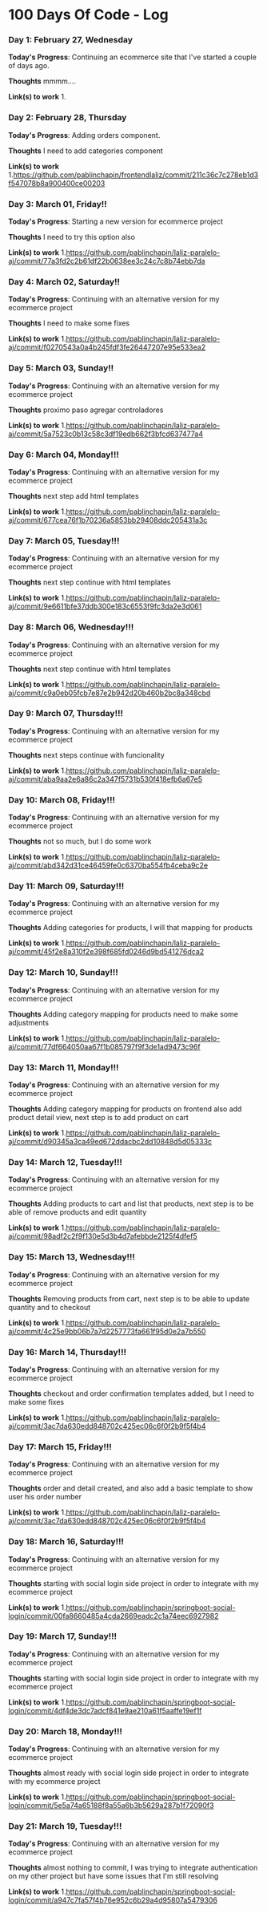 # 100 Days Of Code - Log

### Day 1: February 27, Wednesday

**Today's Progress**: Continuing an ecommerce site that I've started a couple of days ago.

**Thoughts** mmmm....

**Link(s) to work**
1.


### Day 2: February 28, Thursday

**Today's Progress**: Adding orders component.

**Thoughts** I need to add categories component 

**Link(s) to work**
1.https://github.com/pablinchapin/frontendlaliz/commit/211c36c7c278eb1d3f547078b8a900400ce00203


### Day 3: March 01, Friday!!

**Today's Progress**: Starting a new version for ecommerce project 

**Thoughts** I need to try this option also  

**Link(s) to work**
1.https://github.com/pablinchapin/laliz-paralelo-aj/commit/77a3fd2c2b61df22b0638ee3c24c7c8b74ebb7da


### Day 4: March 02, Saturday!!

**Today's Progress**: Continuing with an alternative version for my ecommerce project 

**Thoughts** I need to make some fixes  

**Link(s) to work**
1.https://github.com/pablinchapin/laliz-paralelo-aj/commit/f0270543a0a4b245fdf3fe26447207e95e533ea2


### Day 5: March 03, Sunday!!

**Today's Progress**: Continuing with an alternative version for my ecommerce project 

**Thoughts** proximo paso agregar controladores  

**Link(s) to work**
1.https://github.com/pablinchapin/laliz-paralelo-aj/commit/5a7523c0b13c58c3df19edb662f3bfcd637477a4


### Day 6: March 04, Monday!!!

**Today's Progress**: Continuing with an alternative version for my ecommerce project 

**Thoughts** next step add html templates 

**Link(s) to work**
1.https://github.com/pablinchapin/laliz-paralelo-aj/commit/677cea76f1b70236a5853bb29408ddc205431a3c


### Day 7: March 05, Tuesday!!!

**Today's Progress**: Continuing with an alternative version for my ecommerce project 

**Thoughts** next step continue with html templates 

**Link(s) to work**
1.https://github.com/pablinchapin/laliz-paralelo-aj/commit/9e6611bfe37ddb300e183c6553f9fc3da2e3d061


### Day 8: March 06, Wednesday!!!

**Today's Progress**: Continuing with an alternative version for my ecommerce project 

**Thoughts** next step continue with html templates 

**Link(s) to work**
1.https://github.com/pablinchapin/laliz-paralelo-aj/commit/c9a0eb05fcb7e87e2b942d20b460b2bc8a348cbd


### Day 9: March 07, Thursday!!!

**Today's Progress**: Continuing with an alternative version for my ecommerce project 

**Thoughts** next steps continue with funcionality 

**Link(s) to work**
1.https://github.com/pablinchapin/laliz-paralelo-aj/commit/aba9aa2e6a86c2a347f5731b530f418efb6a67e5


### Day 10: March 08, Friday!!!

**Today's Progress**: Continuing with an alternative version for my ecommerce project 

**Thoughts** not so much, but I do some work 

**Link(s) to work**
1.https://github.com/pablinchapin/laliz-paralelo-aj/commit/abd342d31ce46459fe0c6370ba554fb4ceba9c2e



### Day 11: March 09, Saturday!!!

**Today's Progress**: Continuing with an alternative version for my ecommerce project 

**Thoughts** Adding categories for products, I will that mapping for products 

**Link(s) to work**
1.https://github.com/pablinchapin/laliz-paralelo-aj/commit/45f2e8a310f2e398f685fd0246d9bd541276dca2


### Day 12: March 10, Sunday!!!

**Today's Progress**: Continuing with an alternative version for my ecommerce project 

**Thoughts** Adding category mapping for products need to make some adjustments 

**Link(s) to work**
1.https://github.com/pablinchapin/laliz-paralelo-aj/commit/77df664050aa67f1b085797f9f3de1ad9473c96f


### Day 13: March 11, Monday!!!

**Today's Progress**: Continuing with an alternative version for my ecommerce project 

**Thoughts** Adding category mapping for products on frontend also add product detail view, next step is to add product on cart

**Link(s) to work**
1.https://github.com/pablinchapin/laliz-paralelo-aj/commit/d90345a3ca49ed672ddacbc2dd10848d5d05333c



### Day 14: March 12, Tuesday!!!

**Today's Progress**: Continuing with an alternative version for my ecommerce project 

**Thoughts** Adding products to cart and list that products, next step is to be able of remove products and edit quantity

**Link(s) to work**
1.https://github.com/pablinchapin/laliz-paralelo-aj/commit/98adf2c2f9f130e5d3b4d7afebbde2125f4dfef5


### Day 15: March 13, Wednesday!!!

**Today's Progress**: Continuing with an alternative version for my ecommerce project 

**Thoughts** Removing products from cart, next step is to be able to update quantity and to checkout

**Link(s) to work**
1.https://github.com/pablinchapin/laliz-paralelo-aj/commit/4c25e9bb06b7a7d2257773fa661f95d0e2a7b550



### Day 16: March 14, Thursday!!!

**Today's Progress**: Continuing with an alternative version for my ecommerce project 

**Thoughts**  checkout and order confirmation templates added, but I need to make some fixes

**Link(s) to work**
1.https://github.com/pablinchapin/laliz-paralelo-aj/commit/3ac7da630edd848702c425ec06c6f0f2b9f5f4b4



### Day 17: March 15, Friday!!!

**Today's Progress**: Continuing with an alternative version for my ecommerce project 

**Thoughts**  order and detail created, and also add a basic template to show user his order number

**Link(s) to work**
1.https://github.com/pablinchapin/laliz-paralelo-aj/commit/3ac7da630edd848702c425ec06c6f0f2b9f5f4b4



### Day 18: March 16, Saturday!!!

**Today's Progress**: Continuing with an alternative version for my ecommerce project 

**Thoughts**  starting with social login side project in order to integrate with my ecommerce project

**Link(s) to work**
1.https://github.com/pablinchapin/springboot-social-login/commit/00fa8660485a4cda2669eadc2c1a74eec6927982


### Day 19: March 17, Sunday!!!

**Today's Progress**: Continuing with an alternative version for my ecommerce project 

**Thoughts**  starting with social login side project in order to integrate with my ecommerce project

**Link(s) to work**
1.https://github.com/pablinchapin/springboot-social-login/commit/4df4de3dc7adcf841e9ae210a61f5aaffe19ef1f


### Day 20: March 18, Monday!!!

**Today's Progress**: Continuing with an alternative version for my ecommerce project 

**Thoughts**  almost ready with social login side project in order to integrate with my ecommerce project

**Link(s) to work**
1.https://github.com/pablinchapin/springboot-social-login/commit/5e5a74a65188f8a55a6b3b5629a287b1f72090f3


### Day 21: March 19, Tuesday!!!

**Today's Progress**: Continuing with an alternative version for my ecommerce project 

**Thoughts**  almost nothing to commit, I was trying to integrate authentication on my other project but have some issues that I'm still resolving

**Link(s) to work**
1.https://github.com/pablinchapin/springboot-social-login/commit/a947c7fa57f4b76e952c6b29a4d95807a5479306
